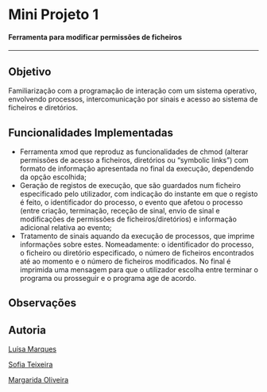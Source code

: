# Mini Projeto 1
#### Ferramenta para modificar permissões de ficheiros

------

## Objetivo
Familiarização com a programação de interação com um sistema operativo, envolvendo processos, intercomunicação por sinais e acesso ao sistema de ficheiros e diretórios.

## Funcionalidades Implementadas
* Ferramenta xmod que reproduz as funcionalidades de chmod (alterar permissões de acesso a ficheiros, diretórios ou “symbolic links”) com formato de informação apresentada no final da execução, dependendo da opção escolhida;
* Geração de registos de execução, que são guardados num ficheiro especificado pelo utilizador, com indicação do instante em que o registo é feito, o identificador do processo, o evento que afetou o processo (entre criação, terminação, receção de sinal, envio de sinal e modificações de permissões de ficheiros/diretórios) e informação adicional relativa ao evento;
* Tratamento de sinais aquando da execução de processos, que imprime informações sobre estes. Nomeadamente: o identificador do processo, o ficheiro ou diretório especificado, o número de ficheiros encontrados até ao momento e o número de ficheiros modificados. No final é imprimida uma mensagem para que o utilizador escolha entre terminar o programa ou prosseguir e o programa age de acordo.

## Observações

## Autoria
[Luísa Marques](https://github.com/aluisamarques)

[Sofia Teixeira](https://github.com/s0fiateixeira)

[Margarida Oliveira](https://github.com/margaridarro)
